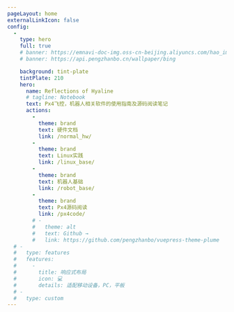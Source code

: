 ```yaml
---
pageLayout: home
externalLinkIcon: false
config:
  -
    type: hero
    full: true
    # banner: https://emnavi-doc-img.oss-cn-beijing.aliyuncs.com/hao_image/wall_paper/wallhaven-rrl1kj_1920x1200.png
    # banner: https://api.pengzhanbo.cn/wallpaper/bing

    background: tint-plate
    tintPlate: 210
    hero:
      name: Reflections of Hyaline
      # tagline: Notebook
      text: Px4飞控，机器人相关软件的使用指南及源码阅读笔记
      actions:
        -
          theme: brand
          text: 硬件文档
          link: /normal_hw/
        -
          theme: brand
          text: Linux实践
          link: /linux_base/
        -
          theme: brand
          text: 机器人基础
          link: /robot_base/
        -
          theme: brand
          text: Px4源码阅读
          link: /px4code/
        # -
        #   theme: alt
        #   text: Github →
        #   link: https://github.com/pengzhanbo/vuepress-theme-plume
  # -
  #   type: features
  #   features:
  #     -
  #       title: 响应式布局
  #       icon: 💻
  #       details: 适配移动设备，PC，平板    
  # -
  #   type: custom    
---
```

